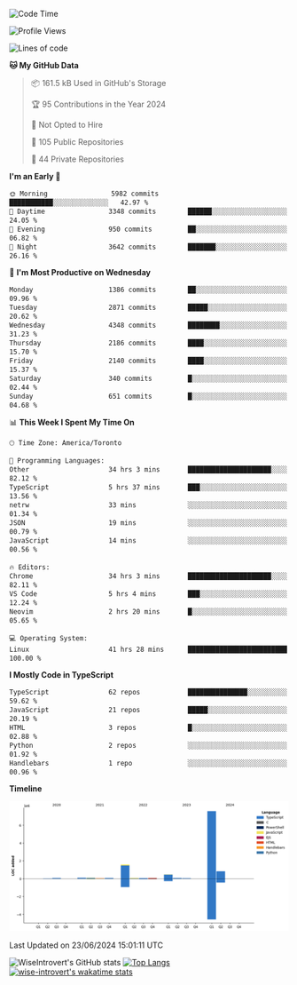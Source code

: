 <!--START_SECTION:waka-->
![Code Time](http://img.shields.io/badge/Code%20Time-1%2C775%20hrs%2010%20mins-blue)

![Profile Views](http://img.shields.io/badge/Profile%20Views-0-blue)

![Lines of code](https://img.shields.io/badge/From%20Hello%20World%20I%27ve%20Written-11.2%20million%20lines%20of%20code-blue)

**🐱 My GitHub Data** 

> 📦 161.5 kB Used in GitHub's Storage 
 > 
> 🏆 95 Contributions in the Year 2024
 > 
> 🚫 Not Opted to Hire
 > 
> 📜 105 Public Repositories 
 > 
> 🔑 44 Private Repositories 
 > 
**I'm an Early 🐤** 

```text
🌞 Morning                5982 commits        ███████████░░░░░░░░░░░░░░   42.97 % 
🌆 Daytime                3348 commits        ██████░░░░░░░░░░░░░░░░░░░   24.05 % 
🌃 Evening                950 commits         ██░░░░░░░░░░░░░░░░░░░░░░░   06.82 % 
🌙 Night                  3642 commits        ███████░░░░░░░░░░░░░░░░░░   26.16 % 
```
📅 **I'm Most Productive on Wednesday** 

```text
Monday                   1386 commits        ██░░░░░░░░░░░░░░░░░░░░░░░   09.96 % 
Tuesday                  2871 commits        █████░░░░░░░░░░░░░░░░░░░░   20.62 % 
Wednesday                4348 commits        ████████░░░░░░░░░░░░░░░░░   31.23 % 
Thursday                 2186 commits        ████░░░░░░░░░░░░░░░░░░░░░   15.70 % 
Friday                   2140 commits        ████░░░░░░░░░░░░░░░░░░░░░   15.37 % 
Saturday                 340 commits         █░░░░░░░░░░░░░░░░░░░░░░░░   02.44 % 
Sunday                   651 commits         █░░░░░░░░░░░░░░░░░░░░░░░░   04.68 % 
```


📊 **This Week I Spent My Time On** 

```text
🕑︎ Time Zone: America/Toronto

💬 Programming Languages: 
Other                    34 hrs 3 mins       █████████████████████░░░░   82.12 % 
TypeScript               5 hrs 37 mins       ███░░░░░░░░░░░░░░░░░░░░░░   13.56 % 
netrw                    33 mins             ░░░░░░░░░░░░░░░░░░░░░░░░░   01.34 % 
JSON                     19 mins             ░░░░░░░░░░░░░░░░░░░░░░░░░   00.79 % 
JavaScript               14 mins             ░░░░░░░░░░░░░░░░░░░░░░░░░   00.56 % 

🔥 Editors: 
Chrome                   34 hrs 3 mins       █████████████████████░░░░   82.11 % 
VS Code                  5 hrs 4 mins        ███░░░░░░░░░░░░░░░░░░░░░░   12.24 % 
Neovim                   2 hrs 20 mins       █░░░░░░░░░░░░░░░░░░░░░░░░   05.65 % 

💻 Operating System: 
Linux                    41 hrs 28 mins      █████████████████████████   100.00 % 
```

**I Mostly Code in TypeScript** 

```text
TypeScript               62 repos            ███████████████░░░░░░░░░░   59.62 % 
JavaScript               21 repos            █████░░░░░░░░░░░░░░░░░░░░   20.19 % 
HTML                     3 repos             █░░░░░░░░░░░░░░░░░░░░░░░░   02.88 % 
Python                   2 repos             ░░░░░░░░░░░░░░░░░░░░░░░░░   01.92 % 
Handlebars               1 repo              ░░░░░░░░░░░░░░░░░░░░░░░░░   00.96 % 
```



**Timeline**

![Lines of Code chart](https://raw.githubusercontent.com/wise-introvert/wise-introvert/master/assets/bar_graph.png)


 Last Updated on 23/06/2024 15:01:11 UTC
<!--END_SECTION:waka-->

![WiseIntrovert's GitHub stats](https://github-readme-stats.vercel.app/api?username=wise-introvert&count_private=true&show_icons=true)
[![Top Langs](https://github-readme-stats.vercel.app/api/top-langs/?username=wise-introvert&langs_count=10)](https://github.com/anuraghazra/github-readme-stats)
[![wise-introvert's wakatime stats](https://github-readme-stats.vercel.app/api/wakatime?username=wiseintrovert)](https://github.com/anuraghazra/github-readme-stats)
